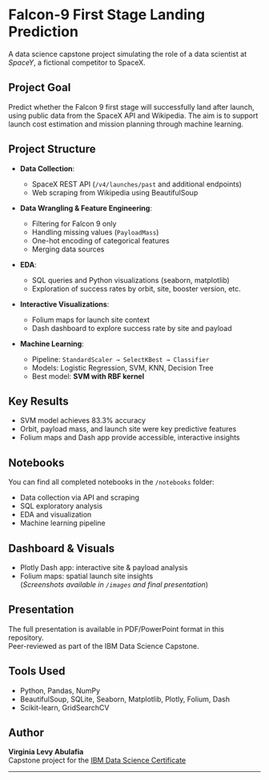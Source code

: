 # Falcon-9 First Stage Landing Prediction

A data science capstone project simulating the role of a data scientist at *SpaceY*, a fictional competitor to SpaceX.

## Project Goal

Predict whether the Falcon 9 first stage will successfully land after launch, using public data from the SpaceX API and Wikipedia. The aim is to support launch cost estimation and mission planning through machine learning.

## Project Structure

- **Data Collection**:  
  - SpaceX REST API (`/v4/launches/past` and additional endpoints)
  - Web scraping from Wikipedia using BeautifulSoup

- **Data Wrangling & Feature Engineering**:  
  - Filtering for Falcon 9 only  
  - Handling missing values (`PayloadMass`)  
  - One-hot encoding of categorical features  
  - Merging data sources

- **EDA**:  
  - SQL queries and Python visualizations (seaborn, matplotlib)  
  - Exploration of success rates by orbit, site, booster version, etc.

- **Interactive Visualizations**:  
  - Folium maps for launch site context  
  - Dash dashboard to explore success rate by site and payload

- **Machine Learning**:  
  - Pipeline: `StandardScaler → SelectKBest → Classifier`  
  - Models: Logistic Regression, SVM, KNN, Decision Tree  
  - Best model: **SVM with RBF kernel**

## Key Results

- SVM model achieves 83.3% accuracy  
- Orbit, payload mass, and launch site were key predictive features  
- Folium maps and Dash app provide accessible, interactive insights

## Notebooks

You can find all completed notebooks in the `/notebooks` folder:
- Data collection via API and scraping
- SQL exploratory analysis
- EDA and visualization
- Machine learning pipeline

## Dashboard & Visuals

- Plotly Dash app: interactive site & payload analysis  
- Folium maps: spatial launch site insights  
(*Screenshots available in `/images` and final presentation*)

## Presentation

The full presentation is available in PDF/PowerPoint format in this repository.  
Peer-reviewed as part of the IBM Data Science Capstone.

## Tools Used

- Python, Pandas, NumPy  
- BeautifulSoup, SQLite, Seaborn, Matplotlib, Plotly, Folium, Dash  
- Scikit-learn, GridSearchCV

## Author

**Virginia Levy Abulafia**  
Capstone project for the [IBM Data Science Certificate](https://www.coursera.org/professional-certificates/ibm-data-science)

---



